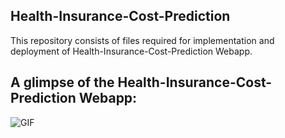 ## Health-Insurance-Cost-Prediction

This repository consists of files required for implementation and deployment of Health-Insurance-Cost-Prediction Webapp.




## A glimpse of the Health-Insurance-Cost-Prediction Webapp:


![GIF](readme_resources/health.gif)
